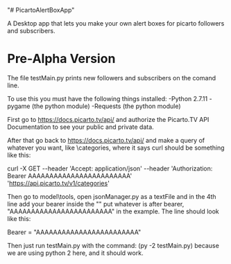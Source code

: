 "# PicartoAlertBoxApp" 

A Desktop app that lets you make your own alert boxes for picarto followers and subscribers.

# Pre-Alpha Version

The file testMain.py prints new followers and subscribers on the comand line.

To use this you must have the following things installed:
-Python 2.7.11
-pygame (the python module)
-Requests (the python module)

First go to https://docs.picarto.tv/api/ and authorize the Picarto.TV API Documentation to see your public and private data.

After that go back to https://docs.picarto.tv/api/ and make a query of whatever you want, like \categories, where it says curl should be something like this:

curl -X GET --header 'Accept: application/json' --header 'Authorization: Bearer AAAAAAAAAAAAAAAAAAAAAAAA' 'https://api.picarto.tv/v1/categories'

Then go to model\tools, open jsonManager.py as a textFile and in the 4th line add your bearer inside the "" put whatever is after bearer, "AAAAAAAAAAAAAAAAAAAAAAAA" in the example. The line should look like this:

Bearer = "AAAAAAAAAAAAAAAAAAAAAAAA"

Then just run testMain.py with the command: (py -2 testMain.py) because we are using python 2 here, and it should work.
